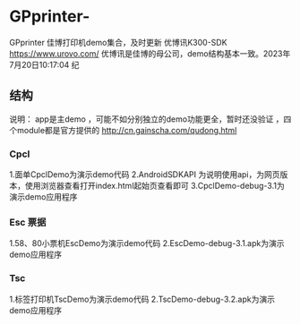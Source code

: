 # GPprinter-
GPprinter 佳博打印机demo集合，及时更新
优博讯K300-SDK https://www.urovo.com/
优博讯是佳博的母公司，demo结构基本一致。2023年7月20日10:17:04 纪
## 结构
说明：
app是主demo ，可能不如分别独立的demo功能更全，暂时还没验证 ，四个module都是官方提供的 http://cn.gainscha.com/qudong.html 
### Cpcl
1.面单CpclDemo为演示demo代码
2.AndroidSDKAPI 为说明使用api，为网页版本，使用浏览器查看打开index.html起始页查看即可
3.CpclDemo-debug-3.1为演示demo应用程序

### Esc 票据
1.58、80小票机EscDemo为演示demo代码
2.EscDemo-debug-3.1.apk为演示demo应用程序

### Tsc
1.标签打印机TscDemo为演示demo代码
2.TscDemo-debug-3.2.apk为演示demo应用程序
